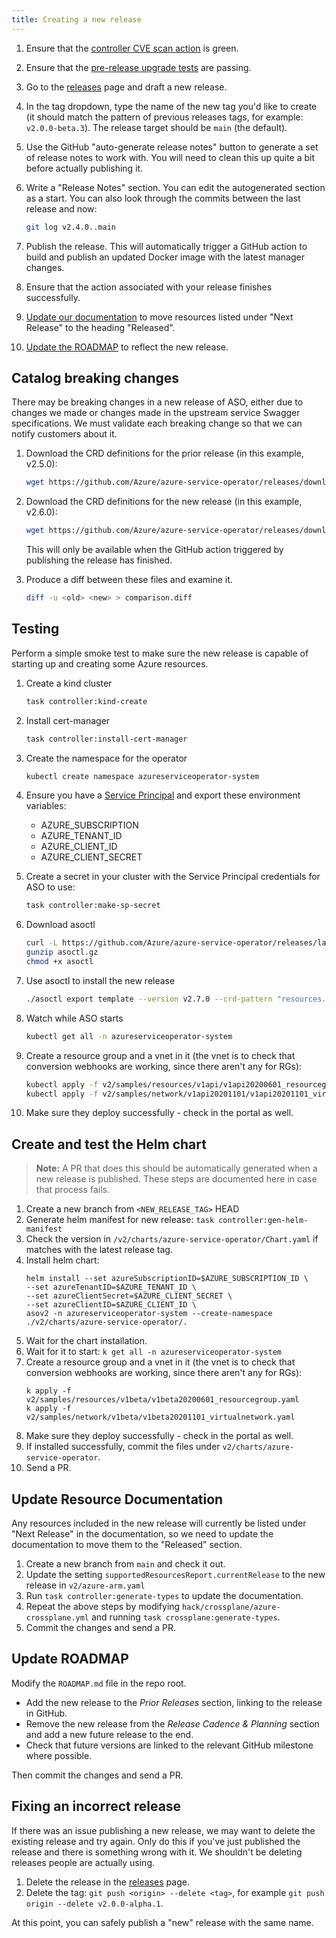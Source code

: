 ```yaml
---
title: Creating a new release
---
```


1. Ensure that the [controller CVE scan action](https://github.com/Azure/azure-service-operator/actions/workflows/scan-controller-image.yaml) is green.
2. Ensure that the [pre-release upgrade tests](https://github.com/Azure/azure-service-operator/actions/workflows/pre-release-tests.yaml) are passing.
3. Go to the [releases](https://github.com/Azure/azure-service-operator/releases) page and draft a new release.
4. In the tag dropdown, type the name of the new tag you'd like to create (it should match the pattern of previous releases tags, for example: `v2.0.0-beta.3`). The release target should be `main` (the default).
5. Use the GitHub "auto-generate release notes" button to generate a set of release notes to work with. You will need to clean this up quite a bit before actually publishing it.
6. Write a "Release Notes" section. You can edit the autogenerated section as a start. You can also look through the commits between the last release and now: 

   ``` bash
   git log v2.4.0..main
   ```

7. Publish the release. This will automatically trigger a GitHub action to build and publish an updated Docker image with the latest manager changes.
8. Ensure that the action associated with your release finishes successfully.
9. [Update our documentation](#update-resource-documentation) to move resources listed under "Next Release" to the heading "Released".
10. [Update the ROADMAP](#update-roadmap) to reflect the new release.

## Catalog breaking changes

There may be breaking changes in a new release of ASO, either due to changes we made or changes made in the upstream
service Swagger specifications. We must validate each breaking change so that we can notify customers about it.

1. Download the CRD definitions for the prior release (in this example, v2.5.0):

   ``` bash
   wget https://github.com/Azure/azure-service-operator/releases/download/v2.6.0/azureserviceoperator_customresourcedefinitions_v2.6.0.yaml
   ```

2. Download the CRD definitions for the new release (in this example, v2.6.0):

   ``` bash
   wget https://github.com/Azure/azure-service-operator/releases/download/v2.7.0/azureserviceoperator_customresourcedefinitions_v2.7.0.yaml
   ```

   This will only be available when the GitHub action triggered by publishing the release has finished.

3. Produce a diff between these files and examine it.

   ``` bash
   diff -u <old> <new> > comparison.diff
   ```

## Testing

Perform a simple smoke test to make sure the new release is capable of starting up and creating some Azure resources.

1. Create a kind cluster
   ``` bash
   task controller:kind-create
   ```

2. Install cert-manager
   ``` bash
   task controller:install-cert-manager
   ```

3. Create the namespace for the operator
   ``` bash
   kubectl create namespace azureserviceoperator-system
   ```

4. Ensure you have a [Service Principal](https://azure.github.io/azure-service-operator/#installation) and export these environment variables:

   * AZURE_SUBSCRIPTION
   * AZURE_TENANT_ID
   * AZURE_CLIENT_ID
   * AZURE_CLIENT_SECRET

5. Create a secret in your cluster with the Service Principal credentials for ASO to use:
   ``` bash
   task controller:make-sp-secret
   ```

6. Download asoctl

   ``` bash 
   curl -L https://github.com/Azure/azure-service-operator/releases/latest/download/asoctl-linux-amd64.gz -o asoctl.gz
   gunzip asoctl.gz
   chmod +x asoctl
   ```

7. Use asoctl to install the new release

   ``` bash
   ./asoctl export template --version v2.7.0 --crd-pattern "resources.azure.com/*;network.azure.com/*" | kubectl apply -f -
   ```

8. Watch while ASO starts
   ``` bash
   kubectl get all -n azureserviceoperator-system
   ```

9. Create a resource group and a vnet in it (the vnet is to check that conversion webhooks are working, since there aren't any for RGs):

   ``` bash
   kubectl apply -f v2/samples/resources/v1api/v1api20200601_resourcegroup.yaml
   kubectl apply -f v2/samples/network/v1api20201101/v1api20201101_virtualnetwork.yaml
   ```
10. Make sure they deploy successfully - check in the portal as well.

## Create and test the Helm chart

> **Note:** A PR that does this should be automatically generated when a new release is published. 
> These steps are documented here in case that process fails.

1. Create a new branch from `<NEW_RELEASE_TAG>` HEAD
2. Generate helm manifest for new release: `task controller:gen-helm-manifest`
3. Check the version in `/v2/charts/azure-service-operator/Chart.yaml` if matches with the latest release tag.
4. Install helm chart:
    ```
   helm install --set azureSubscriptionID=$AZURE_SUBSCRIPTION_ID \
   --set azureTenantID=$AZURE_TENANT_ID \
   --set azureClientSecret=$AZURE_CLIENT_SECRET \
   --set azureClientID=$AZURE_CLIENT_ID \
   asov2 -n azureserviceoperator-system --create-namespace ./v2/charts/azure-service-operator/.
    ```
5. Wait for the chart installation.
6. Wait for it to start: `k get all -n azureserviceoperator-system`
7. Create a resource group and a vnet in it (the vnet is to check that conversion webhooks are working, since there aren't any for RGs):
   ```
   k apply -f v2/samples/resources/v1beta/v1beta20200601_resourcegroup.yaml
   k apply -f v2/samples/network/v1beta/v1beta20201101_virtualnetwork.yaml
   ```
8. Make sure they deploy successfully - check in the portal as well.
9. If installed successfully, commit the files under `v2/charts/azure-service-operator`.
10. Send a PR.

## Update Resource Documentation

Any resources included in the new release will currently be listed under "Next Release" in the documentation, so we need to update the documentation to move them to the "Released" section.

1. Create a new branch from `main` and check it out.
2. Update the setting `supportedResourcesReport.currentRelease` to the new release in `v2/azure-arm.yaml` 
3. Run `task controller:generate-types` to update the documentation.
4. Repeat the above steps by modifying `hack/crossplane/azure-crossplane.yml` and running `task crossplane:generate-types`.
5. Commit the changes and send a PR.

## Update ROADMAP

Modify the `ROADMAP.md` file in the repo root.

* Add the new release to the _Prior Releases_ section, linking to the release in GitHub.
* Remove the new release from the _Release Cadence & Planning_ section and add a new future release to the end.
* Check that future versions are linked to the relevant GitHub milestone where possible.

Then commit the changes and send a PR.

## Fixing an incorrect release

If there was an issue publishing a new release, we may want to delete the existing release and try again. 
Only do this if you've just published the release and there is something wrong with it. We shouldn't be deleting releases people are actually using. 

1. Delete the release in the [releases](https://github.com/Azure/azure-service-operator/releases) page.
2. Delete the tag: `git push <origin> --delete <tag>`, for example `git push origin --delete v2.0.0-alpha.1`.

At this point, you can safely publish a "new" release with the same name.
